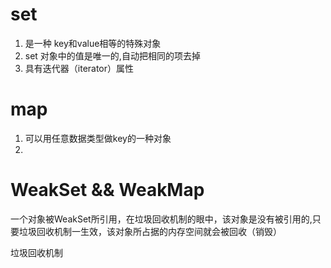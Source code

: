 # set
1. 是一种 key和value相等的特殊对象
2. set 对象中的值是唯一的,自动把相同的项去掉
3. 具有迭代器（iterator）属性

# map
1. 可以用任意数据类型做key的一种对象
2. 



# WeakSet && WeakMap
一个对象被WeakSet所引用，在垃圾回收机制的眼中，该对象是没有被引用的,只要垃圾回收机制一生效，该对象所占据的内存空间就会被回收（销毁）

垃圾回收机制
